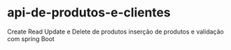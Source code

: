 # api-de-produtos-e-clientes

Create Read Update e Delete de produtos
inserção de produtos e validação com spring Boot
